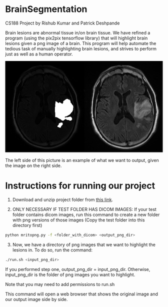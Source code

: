 # BrainSegmentation
CS188 Project by Rishub Kumar and Patrick Deshpande

Brain lesions are abnormal tissue in/on brain tissue. We have refined a program (using the pix2pix tensorflow library) that will highlight brain lesions given a png image of a brain. This program will help automate the tedious task of manually highlighting brain lesions, and strives to perform just as well as a human operator.

<img src="pics/2_IM-0001-0016-0001.dcm.png" width="900px"/>

The left side of this picture is an example of what we want to output, given the image on the right side.

# Instructions for running our project

1) Download and unzip project folder from <a href = "#">this link</a>.

2) ONLY NECESSARY IF TEST FOLDER HAS DICOM IMAGES: If your test folder contains dicom images, run this command to create a new folder with png versions of those images (Copy the test folder into this directory first)

```sh
python mritopng.py -f <folder_with_dicom> <output_png_dir>
```

3) Now, we have a directory of png images that we want to highlight the lesions in. To do so, run the command:

```sh
./run.sh <input_png_dir>
```

If you performed step one, output_png_dir = input_png_dir. Otherwise, input_png_dir is the folder of png images you want to highlight.

Note that you may need to add permissions to run.sh

This command will open a web browser that shows the original image and our output image side by side.